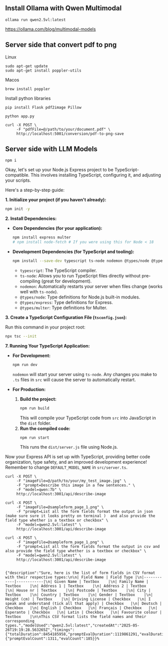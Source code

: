 ## Install Ollama with Qwen Multimodal

```
ollama run qwen2.5vl:latest
```

https://ollama.com/blog/multimodal-models


## Server side that convert pdf to png

Linux
```
sudo apt-get update
sudo apt-get install poppler-utils
```

Macos
```
brew install poppler
```

Install python libraries

```
pip install Flask pdf2image Pillow
```

```
python app.py
```

```
curl -X POST \
     -F "pdfFile=@/path/to/your/document.pdf" \
     http://localhost:5001/conversion/pdf-to-png-save
```



## Server side with LLM Models
```
npm i 
```

Okay, let's set up your Node.js Express project to be TypeScript-compatible. This involves installing TypeScript, configuring it, and adjusting your scripts.

Here's a step-by-step guide:

**1. Initialize your project (if you haven't already):**

```bash
npm init -y
```

**2. Install Dependencies:**

*   **Core Dependencies (for your application):**
    ```bash
    npm install express multer
    # npm install node-fetch # If you were using this for Node < 18
    ```
*   **Development Dependencies (for TypeScript and tooling):**
    ```bash
    npm install --save-dev typescript ts-node nodemon @types/node @types/express @types/multer
    ```
    *   `typescript`: The TypeScript compiler.
    *   `ts-node`: Allows you to run TypeScript files directly without pre-compiling (great for development).
    *   `nodemon`: Automatically restarts your server when files change (works well with `ts-node`).
    *   `@types/node`: Type definitions for Node.js built-in modules.
    *   `@types/express`: Type definitions for Express.
    *   `@types/multer`: Type definitions for Multer.

**3. Create a TypeScript Configuration File (`tsconfig.json`):**

Run this command in your project root:

```bash
npx tsc --init
```


**7. Running Your TypeScript Application:**

*   **For Development:**
    ```bash
    npm run dev
    ```
    `nodemon` will start your server using `ts-node`. Any changes you make to `.ts` files in `src` will cause the server to automatically restart.

*   **For Production:**
    1.  **Build the project:**
        ```bash
        npm run build
        ```
        This will compile your TypeScript code from `src` into JavaScript in the `dist` folder.
    2.  **Run the compiled code:**
        ```bash
        npm run start
        ```
        This runs the `dist/server.js` file using Node.js.

Now your Express API is set up with TypeScript, providing better code organization, type safety, and an improved development experience! Remember to change `DEFAULT_MODEL_NAME` in `src/server.ts`.

```
curl -X POST \
     -F "imageFile=@/path/to/your/my_test_image.jpg" \
     -F "prompt=Describe this image in a few sentences." \
     -F "model=qwen:7b" \
     http://localhost:3001/api/describe-image
```


```
curl -X POST \                         
     -F "imageFile=@sampleform_page_1.png" \               
     -F "prompt=List all the form fields format the output in json (make sure sure it looks pretty on terminal )  and also provide the field type whether is a textbox or checkbox" \
     -F "model=qwen2.5vl:latest" \
     http://localhost:3001/api/describe-image

```

```
curl -X POST \
     -F "imageFile=@sampleform_page_1.png" \
     -F "prompt=List all the form fields format the output in csv and also provide the field type whether is a textbox or checkbox" \ 
     -F "model=qwen2.5vl:latest" \
     http://localhost:3001/api/describe-image


{"description":"Sure, here is the list of form fields in CSV format with their respective types:\n\n| Field Name | Field Type |\n|------------|------------|\n| Given Name | Textbox    |\n| Family Name | Textbox    |\n| Address 1 | Textbox    |\n| Address 2 | Textbox    |\n| House nr | Textbox    |\n| Postcode | Textbox    |\n| City | Textbox    |\n| Country | Textbox    |\n| Gender | Textbox    |\n| Height (cm) | Textbox    |\n| Driving License | Checkbox   |\n| I speak and understand (tick all that apply) | Checkbox   |\n| Deutsch | Checkbox   |\n| English | Checkbox   |\n| Français | Checkbox   |\n| Esperanto | Checkbox   |\n| Latin | Checkbox   |\n| Favourite colour | Textbox    |\n\nThis CSV format lists the field names and their corresponding types.","modelUsed":"qwen2.5vl:latest","createdAt":"2025-05-26T19:19:28.563265Z","timings":{"totalDuration":8454185958,"promptEvalDuration":1119861291,"evalDuration":7290537000},"tokenCounts":{"promptEvalCount":1311,"evalCount":185}}%                                 
```